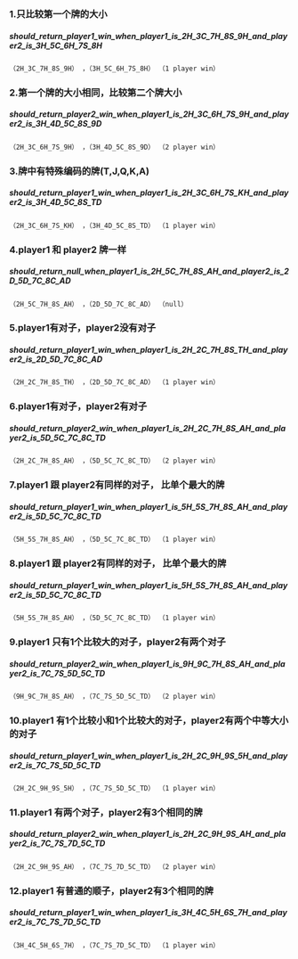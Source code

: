 ### 1.只比较第一个牌的大小
##### should_return_player1_win_when_player1_is_2H_3C_7H_8S_9H_and_player2_is_3H_5C_6H_7S_8H
`
（2H_3C_7H_8S_9H） ，（3H_5C_6H_7S_8H）
（1 player win）
`

### 2.第一个牌的大小相同，比较第二个牌大小
##### should_return_player2_win_when_player1_is_2H_3C_6H_7S_9H_and_player2_is_3H_4D_5C_8S_9D
`
（2H_3C_6H_7S_9H） ，（3H_4D_5C_8S_9D）
（2 player win）
`

### 3.牌中有特殊编码的牌(T,J,Q,K,A)
##### should_return_player1_win_when_player1_is_2H_3C_6H_7S_KH_and_player2_is_3H_4D_5C_8S_TD
`
（2H_3C_6H_7S_KH） ，（3H_4D_5C_8S_TD）
（1 player win）
`

### 4.player1 和 player2 牌一样
##### should_return_null_when_player1_is_2H_5C_7H_8S_AH_and_player2_is_2D_5D_7C_8C_AD
`
（2H_5C_7H_8S_AH） ，（2D_5D_7C_8C_AD）
（null）
`

### 5.player1有对子，player2没有对子
##### should_return_player1_win_when_player1_is_2H_2C_7H_8S_TH_and_player2_is_2D_5D_7C_8C_AD
`
（2H_2C_7H_8S_TH） ，（2D_5D_7C_8C_AD）
（1 player win）
`

### 6.player1有对子，player2有对子
##### should_return_player2_win_when_player1_is_2H_2C_7H_8S_AH_and_player2_is_5D_5C_7C_8C_TD
`
（2H_2C_7H_8S_AH） ，（5D_5C_7C_8C_TD）
（2 player win）
`

### 7.player1 跟 player2有同样的对子， 比单个最大的牌
##### should_return_player1_win_when_player1_is_5H_5S_7H_8S_AH_and_player2_is_5D_5C_7C_8C_TD
`
（5H_5S_7H_8S_AH） ，（5D_5C_7C_8C_TD）
（1 player win）
`

### 8.player1 跟 player2有同样的对子， 比单个最大的牌
##### should_return_player1_win_when_player1_is_5H_5S_7H_8S_AH_and_player2_is_5D_5C_7C_8C_TD
`
（5H_5S_7H_8S_AH） ，（5D_5C_7C_8C_TD）
（1 player win）
`

### 9.player1 只有1个比较大的对子，player2有两个对子
##### should_return_player2_win_when_player1_is_9H_9C_7H_8S_AH_and_player2_is_7C_7S_5D_5C_TD
`
（9H_9C_7H_8S_AH） ，（7C_7S_5D_5C_TD）
（2 player win）
`

### 10.player1 有1个比较小和1个比较大的对子，player2有两个中等大小的对子
##### should_return_player1_win_when_player1_is_2H_2C_9H_9S_5H_and_player2_is_7C_7S_5D_5C_TD
`
（2H_2C_9H_9S_5H） ，（7C_7S_5D_5C_TD）
（1 player win）
`

### 11.player1 有两个对子，player2有3个相同的牌
##### should_return_player2_win_when_player1_is_2H_2C_9H_9S_AH_and_player2_is_7C_7S_7D_5C_TD
`
（2H_2C_9H_9S_AH） ，（7C_7S_7D_5C_TD）
（2 player win）
`

### 12.player1 有普通的顺子，player2有3个相同的牌
##### should_return_player1_win_when_player1_is_3H_4C_5H_6S_7H_and_player2_is_7C_7S_7D_5C_TD
`
（3H_4C_5H_6S_7H） ，（7C_7S_7D_5C_TD）
（1 player win）
`
